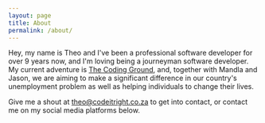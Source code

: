 ```yaml
---
layout: page
title: About
permalink: /about/
---
```


Hey, my name is Theo and I've been a professional software developer for over 9 years now, and I'm loving being a journeyman software developer. My current adventure is [The Coding Ground](http://www.thecodingground.com), and, together with Mandla and Jason, we are aiming to make a significant difference in our country's unemployment problem as well as helping individuals to change their lives.

Give me a shout at theo@codeitright.co.za to get into contact, or contact me on my social media platforms below.


